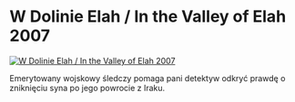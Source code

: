 W Dolinie Elah / In the Valley of Elah 2007 
=============
[![W Dolinie Elah / In the Valley of Elah 2007 ](http://vidos.pl/images/player.gif)](http://vidos.pl/w-dolinie-elah-in-the-valley-of-elah-2007)

 Emerytowany wojskowy śledczy pomaga pani detektyw odkryć prawdę o zniknięciu syna po jego powrocie z Iraku.
